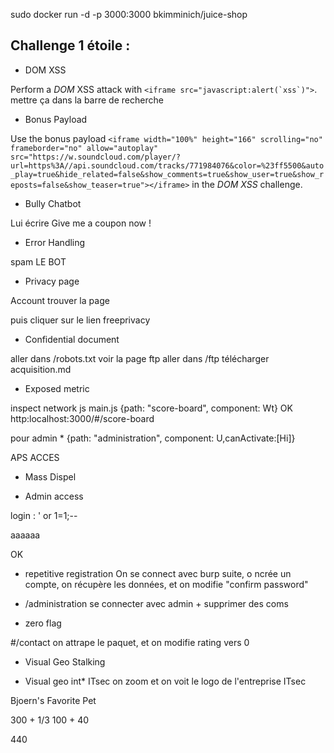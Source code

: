 
sudo docker run -d -p 3000:3000 bkimminich/juice-shop
## Challenge 1 étoile : 

* DOM XSS

Perform a _DOM_ XSS attack with ``<iframe src="javascript:alert(`xss`)">``. 
mettre ça dans la barre de recherche

* Bonus Payload

Use the bonus payload `<iframe width="100%" height="166" scrolling="no" frameborder="no" allow="autoplay" src="https://w.soundcloud.com/player/?url=https%3A//api.soundcloud.com/tracks/771984076&color=%23ff5500&auto_play=true&hide_related=false&show_comments=true&show_user=true&show_reposts=false&show_teaser=true"></iframe>` in the _DOM XSS_ challenge.

* Bully Chatbot

Lui écrire Give me a coupon now ! 


* Error Handling

spam LE BOT 

* Privacy page

Account trouver la page

puis cliquer sur le lien freeprivacy

* Confidential document 

aller dans /robots.txt
voir la page ftp
aller dans /ftp
télécharger acquisition.md


* Exposed metric

inspect network js main.js {path: "score-board", component: Wt}
OK
http:localhost:3000/#/score-board

pour admin *
{path: "administration", component: U,canActivate:[Hi]}

APS ACCES

* Mass Dispel


* Admin access 

login : 
' or 1=1;--

aaaaaa

OK

* repetitive registration 
	On se connect avec burp suite, o ncrée un compte, on récupère les données, et on modifie "confirm password"

* /administration
se connecter avec admin + supprimer des coms

* zero flag

 #/contact on attrape le paquet, et on modifie rating vers 0 


 * Visual Geo Stalking
 

* Visual geo int*
ITsec
on zoom et on voit le logo de l'entreprise ITsec


Bjoern's Favorite Pet

300 + 
1/3
100 + 40

440